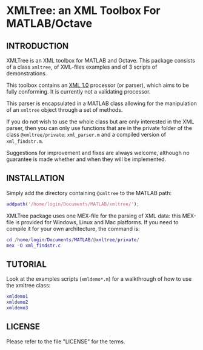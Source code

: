 # XMLTree: an XML Toolbox For MATLAB/Octave
            
## INTRODUCTION

XMLTree is an XML toolbox for MATLAB and Octave.
This package consists of a class `xmltree`, of XML-files examples
and of 3 scripts of demonstrations.

This toolbox contains an [XML 1.0](http://www.w3.org/TR/REC-xml)
processor (or parser), which aims to be fully conforming. It is
currently not a validating processor.

This parser is encapsulated in a MATLAB class allowing for the
manipulation of an `xmltree` object through a set of methods.

If you do not wish to use the whole class but are only interested
in the XML parser, then you can only use functions that are in the
private folder of the class `@xmltree/private`: `xml_parser.m` and a
compiled version of `xml_findstr.m`.

Suggestions for improvement and fixes are always welcome, although no 
guarantee is made whether and when they will be implemented.

## INSTALLATION

Simply add the directory containing `@xmltree` to the MATLAB path:

```matlab
addpath('/home/login/Documents/MATLAB/xmltree/');
```

XMLTree package uses one MEX-file for the parsing of XML data: 
this MEX-file is provided for Windows, Linux and Mac platforms.
If you need to compile it for your own architecture, the command is:

```matlab
cd /home/login/Documents/MATLAB/@xmltree/private/
mex -O xml_findstr.c
```

## TUTORIAL

Look at the examples scripts (`xmldemo*.m`) for a walkthrough of how
to use the xmltree class:

```matlab
xmldemo1
xmldemo2
xmldemo3
```

## LICENSE

Please refer to the file "LICENSE" for the terms.

